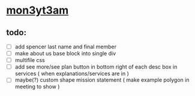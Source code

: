 # [mon3yt3am](https://mon3yt3am.github.io)


## todo:
- [ ] add spencer last name and final member
- [ ] make about us base block into single div
- [ ] multifile css
- [ ] add see more/see plan button in bottom right of each desc box in services ( when explanations/services are in )
- [ ] maybe(?) custom shape mission statement ( make example polygon in meeting to show )
